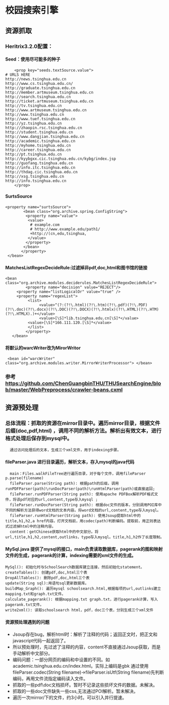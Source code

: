 # 校园搜索引擎

## 资源抓取

### Heritrix3.2.0配置：

#### Seed：使用尽可能多的种子
```
    <prop key="seeds.textSource.value">
# URLS HERE
http://news.tsinghua.edu.cn
http://www.cs.tsinghua.edu.cn/
http://graduate.tsinghua.edu.cn
http://member.artmuseum.tsinghua.edu.cn
http://search.tsinghua.edu.cn
http://ticket.artmuseum.tsinghua.edu.cn
http://tv.tsinghua.edu.cn
http://www.artmuseum.tsinghua.edu.cn
http://www.tsinghua.edu.cn
http://www.tuef.tsinghua.edu.cn
http://yz.tsinghua.edu.cn
http://zhaopin.rsc.tsinghua.edu.cn
http://student.tsinghua.edu.cn
http://www.dangjian.tsinghua.edu.cn
http://academic.tsinghua.edu.cn
http://myhome.tsinghua.edu.cn
http://career.tsinghua.edu.cn
http://pt.tsinghua.edu.cn
http://kyybgxx.cic.tsinghua.edu.cn/kybg/index.jsp
http://guofang.tsinghua.edu.cn
http://info.itc.tsinghua.edu.cn
http://thdag.cic.tsinghua.edu.cn
http://xsg.tsinghua.edu.cn
http://info.tsinghua.edu.cn
    </prop>
```
#### SurtsSource
```
<property name="surtsSource">
        <bean class="org.archive.spring.ConfigString">
         <property name="value">
          <value>
           # example.com
           # http://www.example.edu/path1/
           +http://(cn,edu,tsinghua,
          </value>
         </property> 
        </bean>
       </property>
 </bean>
 ```
 #### MatchesListRegexDecideRule:过滤掉非pdf,doc,html和图书馆的链接
 ```
 <bean class="org.archive.modules.deciderules.MatchesListRegexDecideRule">
          <property name="decision" value="REJECT"/>
      <property name="listLogicalOr" value="true" /> 
      <property name="regexList">
           <list>
                <value>^(?:(?!\.html)(?!\.htm)(?!\.pdf)(?!\.PDF)(?!\.doc)(?!\.docx)(?!\.DOC)(?!\.DOCX)(?!\.htmlx)(?!\.HTML)(?!\.HTM)(?!\.HTMLX).)+</value>
                <value>[\S]*lib.tsinghua.edu.cn[\S]*</value>
           <value>[\S]*166.111.120.[\S]*</value>
           </list>
          </property>
    </bean>
 ```
 #### 将默认的warcWriter改为MirorWritor
 ```
  <bean id="warcWriter" class="org.archive.modules.writer.MirrorWriterProcessor"> </bean>
 ```
 ### 参考 https://github.com/ChenGuangbinTHU/THUSearchEngine/blob/master/WebPreprocess/crawler-beans.cxml
 
 ## 资源预处理
 
 ### 总体流程：抓取的资源在mirror目录中。遍历mirror目录，根据文件后缀(doc,pdf,html) ，调用不同的解析方法。解析出有效文本，进行格式处理后保存到mysql中。
      通过访问处理后的文本，生成三个xml文件，用于indexing步骤。
 #### fileParser.java 进行目录遍历，解析文本，存入mysql的java代码
      main：Files.walkFileTree进行遍历目录，对于每个文件，调用fileParser p.parse(filename)
      fileParser.parse(String path): 根据path的后缀，调用runPDFParser(path)\runDocParser(path)\runHtmlParser(path)或直接返回;
      fileParser.runPDFParser(String path): 使用apache PDFBox解析PDF格式文件，将该pdf对应的url,content,type存入mysql ;
      fileParser.runDocParser(String path): 根据doc文件的版本，分别调用POI库中不同的解析方法获得word文档的文本内容。将word文档的url,content,type存入mysql。
      fileParser.runHtmlParser(String path): 使用Jsoup提取html中的title,h1,h2,a href内容。打开文档前，用codec(path)判断编码。提取前，用正则表达式过滤掉html中的注释内容。
      content：getChinese获取html中的中文部分。将url,title,h1,h2,content,outlinks，type存入mysql。title,h1,h2作了长度限制。
      
#### MySql.java 提供了mysql的接口，main负责读取数据库，pagerank的图和映射文件的生成，pagerank的计算，indexing需要的xml文件的生成。
    MySql(): 初始化时与SchoolSearch数据库建立连接，然后初始化statement。
    createTables(): 创建pdf,doc,html三个表
    DropAllTables(): 删除pdf,doc,html三个表
    update(String sql):用语句sql更新数据库。
    buildMap_Graph(): 遍历mysql schoolsearch.html,根据每项的url,outlinks建立mapping.txt和graph.txt文件。
    calculate_pagerank(): 根据mapping.txt graph.txt，进行pagerank计算，写入pagerank.txt文件。
    write2xml(): 读取schoolsearch html，pdf，doc三个表，分别生成三个xml文件
    
#### 资源预处理遇到的问题
  - Jsoup存在bug，解析html时：解析了注释的代码；返回正文时，把正文和javascript代码一起返回了。
  - 所以预处理时，先过滤了注释的内容，content不直接通过Jsoup获取，而是手动解析中文部分。
  - 编码问题：一部分网页的编码和<meta http-equiv="Content-Type" content="text/html; charset=utf-8" />中设置的不同。如academic.tsinghua.edu.cn/index.html。实际上编码是gbk
    通过使用fileParser.codec(String filename)->fileParser.isUtf(String filename)先判断编码，再用文件流指定编码读入文件。
  - 抓取的一些pdf\doc文档损坏。暂时不记录这些损坏文件的数据。未解决。
  - 抓取的一些doc文件缺失一些css,无法通过POI解析。暂未解决。
  - 遍历一次mirror/下的文件，约3小时。可以引入并行提速。
  
 
 
 
 
 
